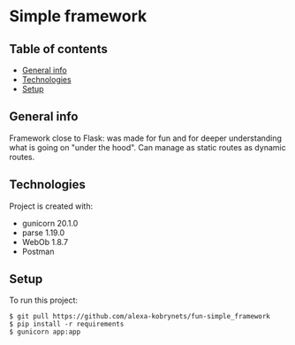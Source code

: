 # Simple framework

## Table of contents
* [General info](#general-info)
* [Technologies](#technologies)
* [Setup](#setup)

## General info
Framework close to Flask: was made for fun and for deeper understanding what is going on "under the hood".
Can manage as static routes as dynamic routes. 
	
## Technologies
Project is created with:
* gunicorn 20.1.0
* parse 1.19.0
* WebOb 1.8.7
* Postman
	
## Setup
To run this project:

```
$ git pull https://github.com/alexa-kobrynets/fun-simple_framework
$ pip install -r requirements
$ gunicorn app:app
```